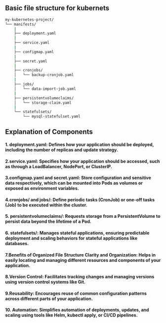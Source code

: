 ## Basic file structure for kubernets

```bash
my-kubernetes-project/
└── manifests/
    |
    ├── deployment.yaml
    |
    ├── service.yaml
    |
    ├── configmap.yaml
    |
    ├── secret.yaml
    |
    ├── cronjobs/
    │   └── backup-cronjob.yaml
    |
    ├── jobs/
    │   └── data-import-job.yaml
    |
    ├── persistentvolumeclaims/
    │   └── storage-claim.yaml
    |
    └── statefulsets/
        └── mysql-statefulset.yaml
```



## Explanation of Components

#### 1. deployment.yaml: Defines how your application should be deployed, including the number of replicas and update strategy.

#### 2.service.yaml: Specifies how your application should be accessed, such as through a LoadBalancer, NodePort, or ClusterIP.

#### 3.configmap.yaml and secret.yaml: Store configuration and sensitive data respectively, which can be mounted into Pods as volumes or exposed as environment variables.

#### 4.cronjobs/ and jobs/: Define periodic tasks (CronJob) or one-off tasks (Job) to be executed within the cluster.

#### 5. persistentvolumeclaims/: Requests storage from a PersistentVolume to persist data beyond the lifetime of a Pod.

#### 6. statefulsets/: Manages stateful applications, ensuring predictable deployment and scaling behaviors for stateful applications like databases.

#### 7.Benefits of Organized File Structure Clarity and Organization: Helps in easily locating and managing different resources and components of your application.

#### 8.Version Control: Facilitates tracking changes and managing versions using version control systems like Git.

#### 9.Reusability: Encourages reuse of common configuration patterns across different parts of your application.

####   10. Automation: Simplifies automation of deployments, updates, and scaling using tools like Helm, kubectl apply, or CI/CD pipelines.

